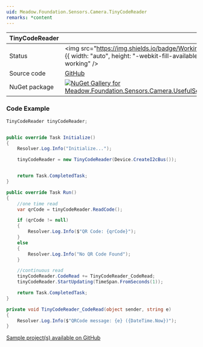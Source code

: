 ```yaml
---
uid: Meadow.Foundation.Sensors.Camera.TinyCodeReader
remarks: *content
---
```


| TinyCodeReader | |
|--------|--------|
| Status | <img src="https://img.shields.io/badge/Working-brightgreen" style={{ width: "auto", height: "-webkit-fill-available" }} alt="Status badge: working" /> |
| Source code | [GitHub](https://github.com/wildernesslabs/meadow.foundation.compositedevices/tree/main/Source/Sensors.Camera.UsefulSensors.TinyCodeReader) |
| NuGet package | <a href="https://www.nuget.org/packages/Meadow.Foundation.Sensors.Camera.UsefulSensors.TinyCodeReader/" target="_blank"><img src="https://img.shields.io/nuget/v/Meadow.Foundation.Sensors.Camera.UsefulSensors.TinyCodeReader.svg?label=Meadow.Foundation.Sensors.Camera.UsefulSensors.TinyCodeReader" alt="NuGet Gallery for Meadow.Foundation.Sensors.Camera.UsefulSensors.TinyCodeReader" /></a> |
### Code Example

```csharp
TinyCodeReader tinyCodeReader;


public override Task Initialize()
{
    Resolver.Log.Info("Initialize...");

    tinyCodeReader = new TinyCodeReader(Device.CreateI2cBus());


    return Task.CompletedTask;
}

public override Task Run()
{
    //one time read 
    var qrCode = tinyCodeReader.ReadCode();

    if (qrCode != null)
    {
        Resolver.Log.Info($"QR Code: {qrCode}");
    }
    else
    {
        Resolver.Log.Info("No QR Code Found");
    }

    //continuous read
    tinyCodeReader.CodeRead += TinyCodeReader_CodeRead;
    tinyCodeReader.StartUpdating(TimeSpan.FromSeconds(1));

    return Task.CompletedTask;
}

private void TinyCodeReader_CodeRead(object sender, string e)
{
    Resolver.Log.Info($"QRCode message: {e} ({DateTime.Now})");
}

```

[Sample project(s) available on GitHub](https://github.com/wildernesslabs/meadow.foundation.compositedevices/tree/main/Source/Sensors.Camera.UsefulSensors.TinyCodeReader/Samples/TinyCodeReader_Sample)

